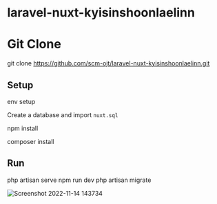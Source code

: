 # laravel-nuxt-kyisinshoonlaelinn
# Git Clone 


  git clone https://github.com/scm-ojt/laravel-nuxt-kyisinshoonlaelinn.git


## Setup

env setup


Create a database and import `nuxt.sql`


npm install 


composer install



## Run

php artisan serve
npm run dev
php artisan migrate

![Screenshot 2022-11-14 143734](https://user-images.githubusercontent.com/114456605/201607762-72cee1f5-c781-489d-b34c-f87f11d2847b.png)

